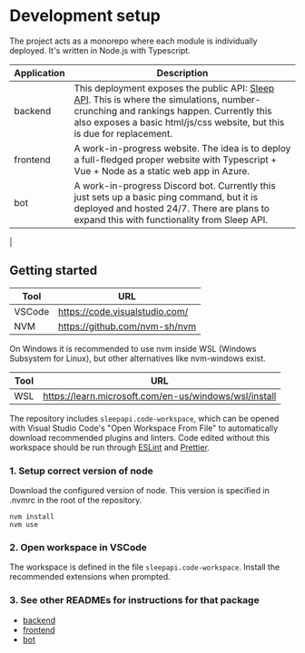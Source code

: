 # Development setup

The project acts as a monorepo where each module is individually deployed. It's written in Node.js with Typescript.

| Application | Description                                                                                                                                                                                                                   |
| ----------- | ----------------------------------------------------------------------------------------------------------------------------------------------------------------------------------------------------------------------------- |
| backend     | This deployment exposes the public API: [Sleep API][sleepapi]. This is where the simulations, number-crunching and rankings happen. Currently this also exposes a basic html/js/css website, but this is due for replacement. |
| frontend    | A work-in-progress website. The idea is to deploy a full-fledged proper website with Typescript + Vue + Node as a static web app in Azure.                                                                                    |
| bot         | A work-in-progress Discord bot. Currently this just sets up a basic ping command, but it is deployed and hosted 24/7. There are plans to expand this with functionality from Sleep API.                                       |

|

## Getting started

| Tool   | URL                              |
| ------ | -------------------------------- |
| VSCode | <https://code.visualstudio.com/> |
| NVM    | <https://github.com/nvm-sh/nvm>  |

On Windows it is recommended to use nvm inside WSL (Windows Subsystem for Linux), but other alternatives like nvm-windows exist.

| Tool | URL                                                     |
| ---- | ------------------------------------------------------- |
| WSL  | <https://learn.microsoft.com/en-us/windows/wsl/install> |

The repository includes `sleepapi.code-workspace`, which can be opened with Visual Studio Code's "Open Workspace From File" to automatically download recommended plugins and linters. Code edited without this workspace should be run through [ESLint](https://eslint.org/) and [Prettier](https://prettier.io/).

### 1. Setup correct version of node

Download the configured version of node. This version is specified in .nvmrc in the root of the repository.

```
nvm install
nvm use
```

### 2. Open workspace in VSCode

The workspace is defined in the file `sleepapi.code-workspace`. Install the recommended extensions when prompted.

### 3. See other READMEs for instructions for that package

- [backend](./backend/README.md)
- [frontend](./frontend/README.md)
- [bot](./my-gaim/README.md)

[sleepapi]: https://sleepapi.azurewebsites.net/
